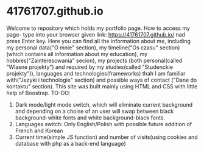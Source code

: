 # 41761707.github.io
  Welcome to repository which holds my portfolio page. 
  How to access my page- type into your browser given link: https://41761707.github.io/ nad press Enter key.
  Here you can find all the information about me, including my personal data("O mnie" section), my timeline("Os czasu" section) (which contains all information about my education), my hobbies("Zainteresowania" secion), my projects (both personal(called "Wlasne projekty") and required by my studies(called "Studenckie projekty")), languages and technologies(frameworks) thah I am familiar with("Jezyki i technologie" section) and possible ways of contact ("Dane do kontaktu" section).
This site was built mainly using HTML and CSS with little help of Boostrap.
TO-DO: 
1. Dark mode/light mode switch, which will eliminate current background and depending on a choise of an user will swap between black background-white fonts and white background-black fonts.
2. Languages switch: Only English/Polish with possible future addition of French and Korean
3. Current time(simple JS function) and number of visits(using cookies and database with php as a back-end language)
 


